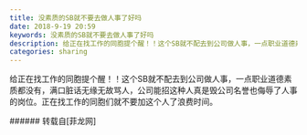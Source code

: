 ```yaml
---
title: 没素质的SB就不要去做人事了好吗
date: 2018-9-19 20:59
keywords: 没素质的SB就不要去做人事了好吗
description: 给正在找工作的同胞提个醒！！这个SB就不配去到公司做人事，一点职业道德素质都没有，满口脏话无缘无故骂人，公司能招这种人真是毁公司名誉也侮辱了人事的岗位。正在找工作的同胞们就不要加这个人了浪费时间。
categories: sharing
---
```

<td class="t_f" id="postmessage_1835403">

给正在找工作的同胞提个醒！！这个SB就不配去到公司做人事，一点职业道德素质都没有，满口脏话无缘无故骂人，公司能招这种人真是毁公司名誉也侮辱了人事的岗位。正在找工作的同胞们就不要加这个人了浪费时间。<br/>
</td>
###### 转载自[菲龙网]